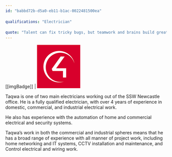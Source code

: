 ```yaml
---
id: "babbd72b-d5a0-eb11-b1ac-0022481500ea"

qualifications: "Electrician"

quote: "Talent can fix tricky bugs, but teamwork and brains build great software."
---
```

[[imgBadge]]
| ![](../badges/Automation-Control4.png)

Taqwa is one of two main electricians working out of the SSW Newcastle office. He is a fully qualified electrician, with over 4 years of experience in domestic, commercial, and industrial electrical work.

He also has experience with the automation of home and commercial electrical and security systems. 

Taqwa’s work in both the commercial and industrial spheres means that he has a broad range of experience with all manner of project work, including home networking and IT systems, CCTV installation and maintenance, and Control electrical and wiring work.



